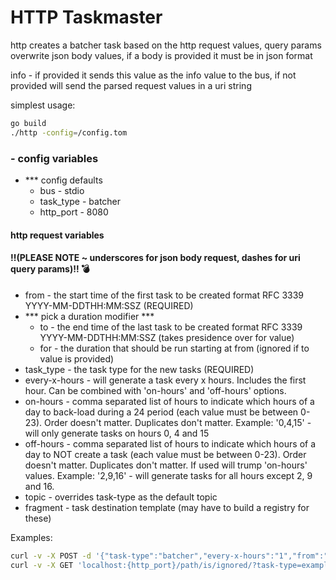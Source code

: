 # HTTP Taskmaster

http creates a batcher task based on the http request values, query params overwrite json body values, if a body is provided it must be in json format

info - if provided it sends this value as the info value to the bus, if not provided will send the parsed request values in a uri string

simplest usage:

```bash
go build
./http -config=/config.tom
```

### - config variables
- *** config defaults
  - bus        - stdio
  - task_type  - batcher
  - http_port  - 8080

#### http request variables 
#### ‼(PLEASE NOTE ~ underscores for json body request, dashes for uri query params)‼ 💣
- from - the start time of the first task to be created format RFC 3339 YYYY-MM-DDTHH:MM:SSZ (REQUIRED)
- *** pick a duration modifier ***
  - to - the end time of the last task to be created format RFC 3339 YYYY-MM-DDTHH:MM:SSZ (takes presidence over for value)
  - for - the duration that should be run starting at from (ignored if to value is provided)
- task_type     - the task type for the new tasks (REQUIRED)
- every-x-hours - will generate a task every x hours. Includes the first hour. Can be combined with 'on-hours' and 'off-hours' options.
- on-hours      - comma separated list of hours to indicate which hours of a day to back-load during a 24 period (each value must be between 0-23). Order doesn't matter. Duplicates don't matter. Example: '0,4,15' - will only generate tasks on hours 0, 4 and 15
- off-hours     - comma separated list of hours to indicate which hours of a day to NOT create a task (each value must be between 0-23). Order doesn't matter. Duplicates don't matter. If used will trump 'on-hours' values. Example: '2,9,16' - will generate tasks for all hours except 2, 9 and 16.
- topic         - overrides task-type as the default topic
- fragment      - task destination template (may have to build a registry for these)

Examples:
```bash
curl -v -X POST -d '{"task-type":"batcher","every-x-hours":"1","from":"2018-05-01T00:00:00Z"}' 'localhost:{http_port}/path/is/ignored/'
curl -v -X GET 'localhost:{http_port}/path/is/ignored/?task-type=example-task&from=2018-05-01T00:00:00Z'
```